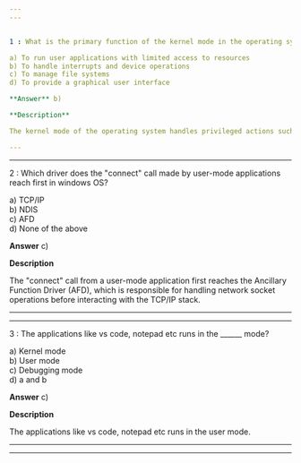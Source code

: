 ```yaml
---  
---  


1 : What is the primary function of the kernel mode in the operating system?  

a) To run user applications with limited access to resources  
b) To handle interrupts and device operations  
c) To manage file systems  
d) To provide a graphical user interface  

**Answer** b)  

**Description**  

The kernel mode of the operating system handles privileged actions such as interrupt handling, device operations, and direct communication with hardware.  

---  
```

---  


2 : Which driver does the "connect" call made by user-mode applications reach first in windows OS?  

a) TCP/IP  
b) NDIS  
c) AFD  
d) None of the above  

**Answer** c)  

**Description**  

The "connect" call from a user-mode application first reaches the Ancillary Function Driver (AFD), which is responsible for handling network socket operations before interacting with the TCP/IP stack.  

---  
---  


3 : The applications like vs code, notepad etc runs in the ______ mode?  

a) Kernel mode  
b) User mode  
c) Debugging mode  
d) a and b  

**Answer** c)  

**Description**  

The applications like vs code, notepad etc runs in the user mode.  

---  
---  





